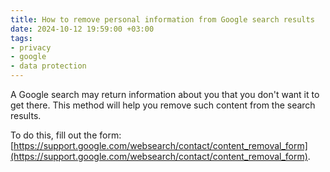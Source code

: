 ```yaml
---
title: How to remove personal information from Google search results
date: 2024-10-12 19:59:00 +03:00
tags:
- privacy
- google
- data protection
---
```


A Google search may return information about you that you don't want it to get there. This method will help you remove such content from the search results.

To do this, fill out the form: [https://support.google.com/websearch/contact/content_removal_form](https://support.google.com/websearch/contact/content_removal_form).